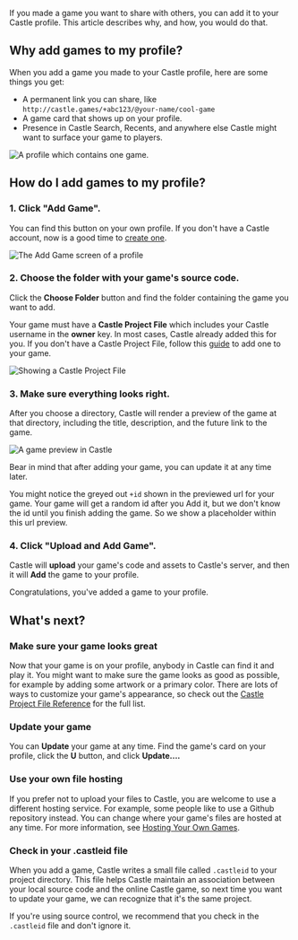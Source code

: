 If you made a game you want to share with others, you can add it to your Castle profile. This article describes why, and how, you would do that.

## Why add games to my profile?

When you add a game you made to your Castle profile, here are some things you get:

- A permanent link you can share, like `http://castle.games/+abc123/@your-name/cool-game`
- A game card that shows up on your profile.
- Presence in Castle Search, Recents, and anywhere else Castle might want to surface your game to players.

![A profile which contains one game.](https://user-images.githubusercontent.com/1316332/58117517-9c1cb400-7bb3-11e9-8881-cf20ec9c0be7.png)

## How do I add games to my profile?

### 1. Click "Add Game".

You can find this button on your own profile. If you don't have a Castle account, now is a good time to [create one](/posts/@castle/creating-an-account).

![The Add Game screen of a profile](https://user-images.githubusercontent.com/1316332/58117417-5d86f980-7bb3-11e9-9e23-1786c5fd4fbd.png)

### 2. Choose the folder with your game's source code.

Click the **Choose Folder** button and find the folder containing the game you want to add.

Your game must have a **Castle Project File** which includes your Castle username in the **owner** key. In most cases, Castle already added this for you. If you don't have a Castle Project File, follow this [guide](/posts/@castle/describe-your-game-with-castle-file) to add one to your game.

![Showing a Castle Project File](https://user-images.githubusercontent.com/1316332/58117583-c0789080-7bb3-11e9-8e40-4d1b2d1ffb8e.png)

### 3. Make sure everything looks right.

After you choose a directory, Castle will render a preview of the game at that directory, including the title, description, and the future link to the game.

![A game preview in Castle](https://user-images.githubusercontent.com/1316332/58117753-21a06400-7bb4-11e9-87a3-e8dcc290fd2f.png)

Bear in mind that after adding your game, you can update it at any time later.

You might notice the greyed out `+id` shown in the previewed url for your game. Your game will get a random id after you Add it, but we don't know the id until you finish adding the game. So we show a placeholder within this url preview.

### 4. Click "Upload and Add Game".

Castle will **upload** your game's code and assets to Castle's server, and then it will **Add** the game to your profile.

Congratulations, you've added a game to your profile.

## What's next?

### Make sure your game looks great

Now that your game is on your profile, anybody in Castle can find it and play it. You might want to make sure the game looks as good as possible, for example by adding some artwork or a primary color. There are lots of ways to customize your game's appearance, so check out the [Castle Project File Reference](/documentation/castle-file) for the full list.

### Update your game

You can **Update** your game at any time. Find the game's card on your profile, click the **U** button, and click **Update....**

### Use your own file hosting

If you prefer not to upload your files to Castle, you are welcome to use a different hosting service. For example, some people like to use a Github repository instead. You can change where your game's files are hosted at any time. For more information, see [Hosting Your Own Games](/posts/@castle/hosting-your-own-games).

### Check in your .castleid file

When you add a game, Castle writes a small file called `.castleid` to your project directory. This file helps Castle maintain an association between your local source code and the online Castle game, so next time you want to update your game, we can recognize that it's the same project.

If you're using source control, we recommend that you check in the `.castleid` file and don't ignore it.